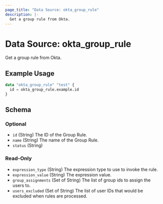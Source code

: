 ```yaml
---
page_title: "Data Source: okta_group_rule"
description: |-
  Get a group rule from Okta.
---
```


# Data Source: okta_group_rule

Get a group rule from Okta.

## Example Usage

```terraform
data "okta_group_rule" "test" {
  id = okta_group_rule.example.id
}
```

<!-- schema generated by tfplugindocs -->

## Schema

### Optional

- `id` (String) The ID of the Group Rule.
- `name` (String) The name of the Group Rule.
- `status` (String)

### Read-Only

- `expression_type` (String) The expression type to use to invoke the rule.
- `expression_value` (String) The expression value.
- `group_assignments` (Set of String) The list of group ids to assign the users to.
- `users_excluded` (Set of String) The list of user IDs that would be excluded when rules are processed.
